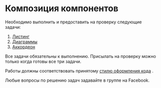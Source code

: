 Композиция компонентов
===

Необходимо выполнить и предоставить на проверку следующие задачи:

1. [Листинг](./listing/)
1. [Диаграммы](./chart/)
1. [Аккордеон](./accordion/)

Все задачи обязательны к выполнению. Присылать на проверку можно только когда готовы все три задачи.

Работы должны соответствовать принятому [стилю оформления кода](https://netology-university.bitbucket.io/codestyle/) .

Любые вопросы по решению задач задавайте в группе на Facebook.
